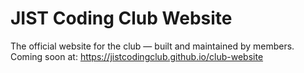 # JIST Coding Club Website

The official website for the club — built and maintained by members.  
Coming soon at: https://jistcodingclub.github.io/club-website
